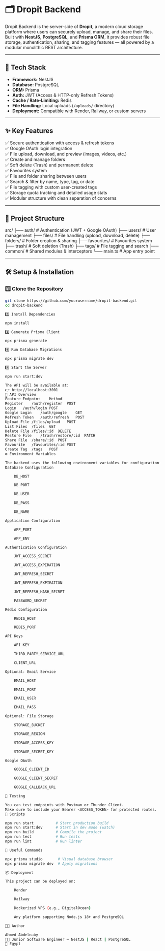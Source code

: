 # 🗂️ Dropit Backend

Dropit Backend is the server-side of **Dropit**, a modern cloud storage platform where users can securely upload, manage, and share their files. Built with **NestJS**, **PostgreSQL**, and **Prisma ORM**, it provides robust file storage, authentication, sharing, and tagging features — all powered by a modular monolithic REST architecture.

---

## 🚀 Tech Stack

- **Framework:** NestJS  
- **Database:** PostgreSQL  
- **ORM:** Prisma  
- **Auth:** JWT (Access & HTTP-only Refresh Tokens)  
- **Cache / Rate-Limiting:** Redis  
- **File Handling:** Local uploads (`/uploads/` directory)  
- **Deployment:** Compatible with Render, Railway, or custom servers  

---

## ✨ Key Features

✅ Secure authentication with access & refresh tokens  
✅ Google OAuth login integration  
✅ File upload, download, and preview (images, videos, etc.)  
✅ Create and manage folders  
✅ Soft delete (Trash) and permanent delete  
✅ Favourites system  
✅ File and folder sharing between users  
✅ Search & filter by name, type, tag, or date  
✅ File tagging with custom user-created tags  
✅ Storage quota tracking and detailed usage stats  
✅ Modular structure with clean separation of concerns  

---

## 🧩 Project Structure

src/
├── auth/ # Authentication (JWT + Google OAuth)
├── users/ # User management
├── files/ # File handling (upload, download, delete)
├── folders/ # Folder creation & sharing
├── favourites/ # Favourites system
├── trash/ # Soft deletion (Trash)
├── tags/ # File tagging and search
├── common/ # Shared modules & interceptors
└── main.ts # App entry point


---

## 🛠️ Setup & Installation

### 1️⃣ Clone the Repository
```bash
git clone https://github.com/yourusername/dropit-backend.git
cd dropit-backend

2️⃣ Install Dependencies

npm install

3️⃣ Generate Prisma Client

npx prisma generate

4️⃣ Run Database Migrations

npx prisma migrate dev

5️⃣ Start the Server

npm run start:dev

The API will be available at:
👉 http://localhost:3001
🧠 API Overview
Feature	Endpoint	Method
Register	/auth/register	POST
Login	/auth/login	POST
Google Login	/auth/google	GET
Refresh Token	/auth/refresh	POST
Upload File	/files/upload	POST
List Files	/files	GET
Delete File	/files/:id	DELETE
Restore File	/trash/restore/:id	PATCH
Share File	/share/:id	POST
Favourite	/favourites/:id	POST
Create Tag	/tags	POST
⚙️ Environment Variables

The backend uses the following environment variables for configuration:
Database Configuration

    DB_HOST

    DB_PORT

    DB_USER

    DB_PASS

    DB_NAME

Application Configuration

    APP_PORT

    APP_ENV

Authentication Configuration

    JWT_ACCESS_SECRET

    JWT_ACCESS_EXPIRATION

    JWT_REFRESH_SECRET

    JWT_REFRESH_EXPIRATION

    JWT_REFRESH_HASH_SECRET

    PASSWORD_SECRET

Redis Configuration

    REDIS_HOST

    REDIS_PORT

API Keys

    API_KEY

    THIRD_PARTY_SERVICE_URL

    CLIENT_URL

Optional: Email Service

    EMAIL_HOST

    EMAIL_PORT

    EMAIL_USER

    EMAIL_PASS

Optional: File Storage

    STORAGE_BUCKET

    STORAGE_REGION

    STORAGE_ACCESS_KEY

    STORAGE_SECRET_KEY

Google OAuth

    GOOGLE_CLIENT_ID

    GOOGLE_CLIENT_SECRET

    GOOGLE_CALLBACK_URL

🧪 Testing

You can test endpoints with Postman or Thunder Client.
Make sure to include your Bearer <ACCESS_TOKEN> for protected routes.
🧱 Scripts

npm run start          # Start production build
npm run start:dev      # Start in dev mode (watch)
npm run build          # Compile the project
npm run test           # Run tests
npm run lint           # Run linter

🧰 Useful Commands

npx prisma studio       # Visual database browser
npx prisma migrate dev  # Apply migrations

📦 Deployment

This project can be deployed on:

    Render

    Railway

    Dockerized VPS (e.g., DigitalOcean)

    Any platform supporting Node.js 18+ and PostgreSQL

👨‍💻 Author

Ahmed Abdelnaby
🧑‍💻 Junior Software Engineer — NestJS | React | PostgreSQL
📍 Egypt
